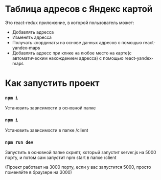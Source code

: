 # Таблица адресов с Яндекс картой
Это react-redux приложение, в которой пользователь может:
<ul>
  <li>Добавлять адресса</li>
  <li>Изменять адресса</li>
  <li>Получать координаты на основе данных адресов с помощью react-yandex-maps</li>
  <li>Добавлять адресс при клике на любое место на карте(с автоматическим нахождением адресса) с помощью react-yandex-maps</li>
</ul>


# Как запустить проект

### `npm i`
Установить зависимости в основной папке

### `npm i`
Установить зависимости в папке /client

### `npm run dev`
Запустить в основной папке скрипт, который запустит server.js на 5000 порту, и потом сам запустит npm start в папке /client <br/>

(Проект работает на 3000 порту, если у вас запустится 5000, просто поменяйте в браузере на 3000)
